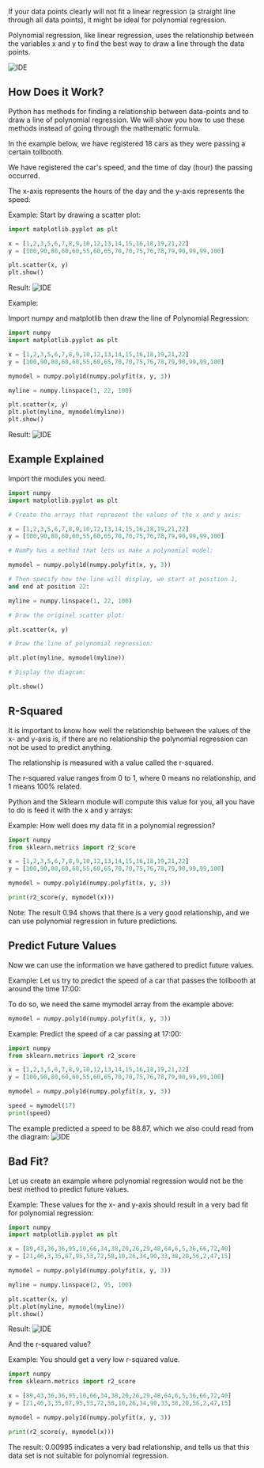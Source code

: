 
If your data points clearly will not fit a linear regression (a straight line through all data points), it might be ideal for polynomial regression.

Polynomial regression, like linear regression, uses the relationship between the variables x and y to find the best way to draw a line through the data points.

![IDE](images/img_polynomial_regression.png)

## How Does it Work?
Python has methods for finding a relationship between data-points and to draw a line of polynomial regression. We will show you how to use these methods instead of going through the mathematic formula.

In the example below, we have registered 18 cars as they were passing a certain tollbooth.

We have registered the car's speed, and the time of day (hour) the passing occurred.

The x-axis represents the hours of the day and the y-axis represents the speed:

Example:
Start by drawing a scatter plot:

```python
import matplotlib.pyplot as plt

x = [1,2,3,5,6,7,8,9,10,12,13,14,15,16,18,19,21,22]
y = [100,90,80,60,60,55,60,65,70,70,75,76,78,79,90,99,99,100]

plt.scatter(x, y)
plt.show()
```

Result:
![IDE](images/img_polynomial_scatter.png)

Example:

Import numpy and matplotlib then draw the line of Polynomial Regression:

```python
import numpy
import matplotlib.pyplot as plt

x = [1,2,3,5,6,7,8,9,10,12,13,14,15,16,18,19,21,22]
y = [100,90,80,60,60,55,60,65,70,70,75,76,78,79,90,99,99,100]

mymodel = numpy.poly1d(numpy.polyfit(x, y, 3))

myline = numpy.linspace(1, 22, 100)

plt.scatter(x, y)
plt.plot(myline, mymodel(myline))
plt.show()
```

Result:
![IDE](images/img_polynomial_regression.png)

## Example Explained
Import the modules you need.

```python
import numpy
import matplotlib.pyplot as plt

# Create the arrays that represent the values of the x and y axis:

x = [1,2,3,5,6,7,8,9,10,12,13,14,15,16,18,19,21,22]
y = [100,90,80,60,60,55,60,65,70,70,75,76,78,79,90,99,99,100]

# NumPy has a method that lets us make a polynomial model:

mymodel = numpy.poly1d(numpy.polyfit(x, y, 3))

# Then specify how the line will display, we start at position 1, 
and end at position 22:

myline = numpy.linspace(1, 22, 100)

# Draw the original scatter plot:

plt.scatter(x, y)

# Draw the line of polynomial regression:

plt.plot(myline, mymodel(myline))

# Display the diagram:

plt.show()
```


## R-Squared
It is important to know how well the relationship between the values of the x- and y-axis is, if there are no relationship the polynomial regression can not be used to predict anything.

The relationship is measured with a value called the r-squared.

The r-squared value ranges from 0 to 1, where 0 means no relationship, and 1 means 100% related.

Python and the Sklearn module will compute this value for you, all you have to do is feed it with the x and y arrays:

Example:
How well does my data fit in a polynomial regression?

```python
import numpy
from sklearn.metrics import r2_score

x = [1,2,3,5,6,7,8,9,10,12,13,14,15,16,18,19,21,22]
y = [100,90,80,60,60,55,60,65,70,70,75,76,78,79,90,99,99,100]

mymodel = numpy.poly1d(numpy.polyfit(x, y, 3))

print(r2_score(y, mymodel(x)))
```

Note: The result 0.94 shows that there is a very good relationship, and we can use polynomial regression in future predictions.


## Predict Future Values
Now we can use the information we have gathered to predict future values.

Example: Let us try to predict the speed of a car that passes the tollbooth at around the time 17:00:

To do so, we need the same mymodel array from the example above:

```python
mymodel = numpy.poly1d(numpy.polyfit(x, y, 3))
```

Example:
Predict the speed of a car passing at 17:00:

```python
import numpy
from sklearn.metrics import r2_score

x = [1,2,3,5,6,7,8,9,10,12,13,14,15,16,18,19,21,22]
y = [100,90,80,60,60,55,60,65,70,70,75,76,78,79,90,99,99,100]

mymodel = numpy.poly1d(numpy.polyfit(x, y, 3))

speed = mymodel(17)
print(speed)
```

The example predicted a speed to be 88.87, which we also could read from the diagram:
![IDE](images/img_polynomial_prediction.png)


## Bad Fit?
Let us create an example where polynomial regression would not be the best method to predict future values.

Example:
These values for the x- and y-axis should result in a very bad fit for polynomial regression:

```python
import numpy
import matplotlib.pyplot as plt

x = [89,43,36,36,95,10,66,34,38,20,26,29,48,64,6,5,36,66,72,40]
y = [21,46,3,35,67,95,53,72,58,10,26,34,90,33,38,20,56,2,47,15]

mymodel = numpy.poly1d(numpy.polyfit(x, y, 3))

myline = numpy.linspace(2, 95, 100)

plt.scatter(x, y)
plt.plot(myline, mymodel(myline))
plt.show()
```

Result:
![IDE](images/img_polynomial_badfit.png)

And the r-squared value?

Example:
You should get a very low r-squared value.

```python
import numpy
from sklearn.metrics import r2_score

x = [89,43,36,36,95,10,66,34,38,20,26,29,48,64,6,5,36,66,72,40]
y = [21,46,3,35,67,95,53,72,58,10,26,34,90,33,38,20,56,2,47,15]

mymodel = numpy.poly1d(numpy.polyfit(x, y, 3))

print(r2_score(y, mymodel(x)))
```

The result: 0.00995 indicates a very bad relationship, and tells us that this data set is not suitable for polynomial regression.


<br><br>